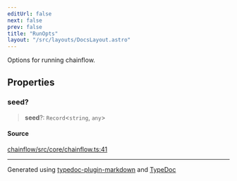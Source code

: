 ```yaml
---
editUrl: false
next: false
prev: false
title: "RunOpts"
layout: "/src/layouts/DocsLayout.astro"
---
```


Options for running chainflow.

## Properties

### seed?

> **seed**?: `Record`\<`string`, `any`\>

#### Source

[chainflow/src/core/chainflow.ts:41](https://github.com/edwinlzs/chainflow/blob/99ff659/src/core/chainflow.ts#L41)

***

Generated using [typedoc-plugin-markdown](https://www.npmjs.com/package/typedoc-plugin-markdown) and [TypeDoc](https://typedoc.org/)

